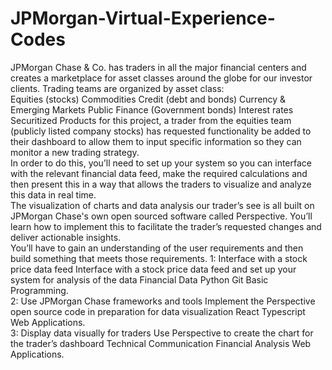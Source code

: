 # JPMorgan-Virtual-Experience-Codes
JPMorgan Chase & Co. has traders in all the major financial centers and creates a marketplace for asset classes around the globe for our investor clients. Trading teams are organized by asset class:  
Equities (stocks) Commodities Credit (debt and bonds) Currency & Emerging Markets Public Finance (Government bonds) Interest rates Securitized Products for this project, a trader from the equities team (publicly listed company stocks) has requested functionality be added to their dashboard to allow them to input specific information so they can monitor a new trading strategy.  
In order to do this, you’ll need to set up your system so you can interface with the relevant financial data feed, make the required calculations and then present this in a way that allows the traders to visualize and analyze this data in real time.  
The visualization of charts and data analysis our trader’s see is all built on JPMorgan Chase's own open sourced software called Perspective. You’ll learn how to implement this to facilitate the trader’s requested changes and deliver actionable insights.  
You’ll have to gain an understanding of the user requirements and then build something that meets those requirements. 
1: Interface with a stock price data feed Interface with a stock price data feed and set up your system for analysis of the data Financial Data Python Git Basic Programming.  
2: Use JPMorgan Chase frameworks and tools Implement the Perspective open source code in preparation for data visualization React Typescript Web Applications.  
3: Display data visually for traders Use Perspective to create the chart for the trader’s dashboard Technical Communication Financial Analysis Web Applications.
